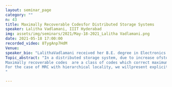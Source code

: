 ```yaml
---
layout: seminar_page
category: ""
n: 43
title: Maximally Recoverable Codesfor Distributed Storage Systems
speaker: Lalitha Vadlamani, IIIT Hyderabad
img: assets/img/seminars/2021/May-18-2021_Lalitha Vadlamani.png
date: 2021-05-18 17:00:00 
recorded_video: 8TygAnp7HdM 
Venue: 
speaker_bio: "LalithaVadlamani received her B.E. degree in Electronics and CommunicationEngineering from the Osmania University, Hyderabad, in 2003 and her M.E. andPh.D. degrees from the Indian Institute of Science (IISc), Bangalore, in 2005and 2015 respectively. From May 2015, she is working as Assistant professor inIIIT Hyderabad, where she is affiliated to Signal Processing and CommunicationsResearch Center. Prior to joining IIIT Hyderabad, she worked as a researchintern at Microsoft Research, Bangalore. Her research interests include codingfor distributed storage and computing, index coding, polar codes, Reed Mullercodes and coded blockchains"
Topic_abstract: "In a distributed storage system, due to increase ofstorage capacity of a node, efficient repair of failed nodes is becomingincreasingly important in addition to ensuring a given level of reliability andlow storage overhead. Codes with locality are a class of codes designed forstorage systems which have the characteristic that they trade off repairlocality (number of nodes accessed to repair a failed node) for storageoverhead.
Maximally recoverable codes  are a class of codes which correct maximumpossible number of erasure patterns, given the locality constraints of the codeand hence of interest. Two classes of maximally recoverable codes (MRC) basedon the topology of the local parities will be introduced (i) MRC withhierarchical locality (ii) MRCs with product topologies.
For the case of MRC with hierarchical locality, we willpresent explicit constructions for all parameters and field size bounds. Forthe case of MRCs with product topologies, we describe a certain regularitycondition necessary for the erasure patterns to be recoverable. Also, weestablish a connection between the regularity condition and a complete matchingin a suitably constructed bipartite graph. This is joint work with D.Shivakrishna, Aaditya M. Nair, V. Arvind Rameshwar and Birenjith Sasidharan.
"

---
```


